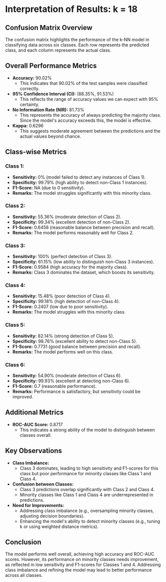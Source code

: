 # Interpretation of Results: k = 18

## Confusion Matrix Overview

The confusion matrix highlights the performance of the k-NN model in classifying data across six classes. Each row represents the predicted class, and each column represents the actual class.

## Overall Performance Metrics

*   **Accuracy:** 90.02%
    *   This indicates that 90.02% of the test samples were classified correctly.
*   **95% Confidence Interval (CI):** (88.35%, 91.53%)
    *   This reflects the range of accuracy values we can expect with 95% certainty.
*   **No Information Rate (NIR):** 81.73%
    *   This represents the accuracy of always predicting the majority class. Since the model's accuracy exceeds this, the model is effective.
*   **Kappa:** 0.6296
    *   This suggests moderate agreement between the predictions and the actual values beyond chance.

## Class-wise Metrics

### Class 1:

*   **Sensitivity:** 0% (model failed to detect any instances of Class 1).
*   **Specificity:** 99.79% (high ability to detect non-Class 1 instances).
*   **F1-Score:** NA (due to 0 sensitivity).
*   **Remarks:** The model struggles significantly with this minority class.

### Class 2:

*   **Sensitivity:** 55.36% (moderate detection of Class 2).
*   **Specificity:** 99.34% (excellent detection of non-Class 2).
*   **F1-Score:** 0.6458 (reasonable balance between precision and recall).
*   **Remarks:** The model performs reasonably well for Class 2.

### Class 3:

*   **Sensitivity:** 100% (perfect detection of Class 3).
*   **Specificity:** 61.15% (low ability to distinguish non-Class 3 instances).
*   **F1-Score:** 0.9584 (high accuracy for the majority class).
*   **Remarks:** Class 3 dominates the dataset, which boosts its sensitivity.

### Class 4:

*   **Sensitivity:** 15.48% (poor detection of Class 4).
*   **Specificity:** 99.18% (high detection of non-Class 4).
*   **F1-Score:** 0.2407 (low due to poor sensitivity).
*   **Remarks:** The model struggles with this minority class.

### Class 5:

*   **Sensitivity:** 82.14% (strong detection of Class 5).
*   **Specificity:** 98.76% (excellent ability to detect non-Class 5).
*   **F1-Score:** 0.7731 (good balance between precision and recall).
*   **Remarks:** The model performs well on this class.

### Class 6:

*   **Sensitivity:** 54.90% (moderate detection of Class 6).
*   **Specificity:** 99.93% (excellent at detecting non-Class 6).
*   **F1-Score:** 0.7 (reasonable performance).
*   **Remarks:** Performance is satisfactory, but sensitivity could be improved.

## Additional Metrics

*   **ROC-AUC Score:** 0.8717
    *   This indicates a strong ability of the model to distinguish between classes overall.

## Key Observations

*   **Class Imbalance:**
    *   Class 3 dominates, leading to high sensitivity and F1-scores for this class but poor performance for minority classes like Class 1 and Class 4.
*   **Confusion between Classes:**
    *   Class 3 predictions overlap significantly with Class 2 and Class 4.
    *   Minority classes like Class 1 and Class 4 are underrepresented in predictions.
*   **Need for Improvements:**
    *   Addressing class imbalance (e.g., oversampling minority classes, adjusting decision boundaries).
    *   Enhancing the model's ability to detect minority classes (e.g., tuning k or using weighted distance metrics).

## Conclusion

The model performs well overall, achieving high accuracy and ROC-AUC scores. However, its performance on minority classes needs improvement, as reflected in low sensitivity and F1-scores for Classes 1 and 4. Addressing class imbalance and refining the model may lead to better performance across all classes.
